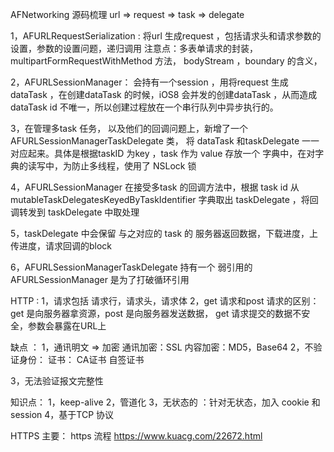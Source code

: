 AFNetworking 源码梳理
url => request => task => delegate

1，AFURLRequestSerialization : 将url 生成request ，包括请求头和请求参数的设置，参数的设置问题，递归调用
注意点：多表单请求的封装，multipartFormRequestWithMethod 方法， bodyStream ，boundary 的含义，

2，AFURLSessionManager： 会持有一个session ，用将request  生成 dataTask ，在创建dataTask 的时候，iOS8 会并发的创建dataTask ，从而造成dataTask id 不唯一，所以创建过程放在一个串行队列中异步执行的。

3，在管理多task 任务， 以及他们的回调问题上，新增了一个 AFURLSessionManagerTaskDelegate 类， 将 dataTask 和taskDelegate 一一对应起来。具体是根据taskID 为key ，task 作为 value 存放一个 字典中，在对字典的读写中，为防止多线程，使用了  NSLock 锁

4，AFURLSessionManager 在接受多task 的回调方法中，根据  task id 从 mutableTaskDelegatesKeyedByTaskIdentifier 字典取出 taskDelegate ，将回调转发到 taskDelegate 中取处理

5，taskDelegate 中会保留 与之对应的 task 的 服务器返回数据，下载进度，上传进度，请求回调的block

6，AFURLSessionManagerTaskDelegate 持有一个 弱引用的  AFURLSessionManager 是为了打破循环引用



HTTP : 
1，请求包括 请求行，请求头，请求体
2，get 请求和post 请求的区别：
get 是向服务器拿资源，post 是向服务器发送数据，
get 请求提交的数据不安全，参数会暴露在URL上

缺点 ：
1，通讯明文    =>  加密 
通讯加密：SSL
内容加密：MD5，Base64
2，不验证身份：
证书：
CA证书
自签证书

3，无法验证报文完整性

知识点：
1，keep-alive
2，管道化
3，无状态的
：针对无状态，加入 cookie 和 session
4，基于TCP 协议

HTTPS
主要：
https 流程
https://www.kuacg.com/22672.html



